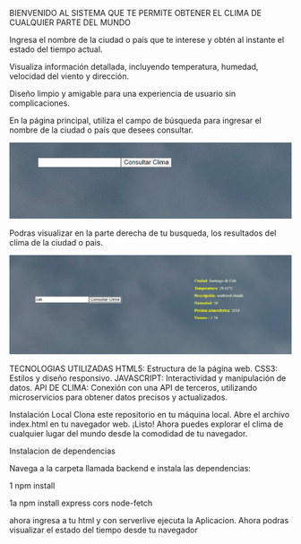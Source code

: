 BIENVENIDO AL SISTEMA QUE TE PERMITE OBTENER EL CLIMA DE CUALQUIER PARTE DEL MUNDO

Ingresa el nombre de la ciudad o país que te interese y obtén al instante el estado del tiempo actual.

Visualiza información detallada, incluyendo temperatura, humedad, velocidad del viento y dirección.

 Diseño limpio y amigable para una experiencia de usuario sin complicaciones.




En la página principal, utiliza el campo de búsqueda para ingresar el nombre de la ciudad o país que desees consultar.

![consultar](/img/consultaclima.png)



 
 Podras visualizar en la parte derecha de tu busqueda, los resultados del clima de la ciudad o pais.

![consultar](/img/datosConsulta.png)



TECNOLOGIAS UTILIZADAS
HTML5: Estructura de la página web.
CSS3: Estilos y diseño responsivo.
JAVASCRIPT: Interactividad y manipulación de datos.
API DE CLIMA: Conexión con una API de terceros, utilizando microservicios para obtener datos precisos y actualizados.


Instalación Local
Clona este repositorio en tu máquina local.
Abre el archivo index.html en tu navegador web.
¡Listo! Ahora puedes explorar el clima de cualquier lugar del mundo desde la comodidad de tu navegador.


Instalacion de dependencias

Navega a la carpeta llamada backend e instala las dependencias:

1
npm install


1a
npm install express cors node-fetch

ahora ingresa a tu html y con serverlive ejecuta la Aplicacion. Ahora podras visualizar el estado del tiempo desde tu navegador




